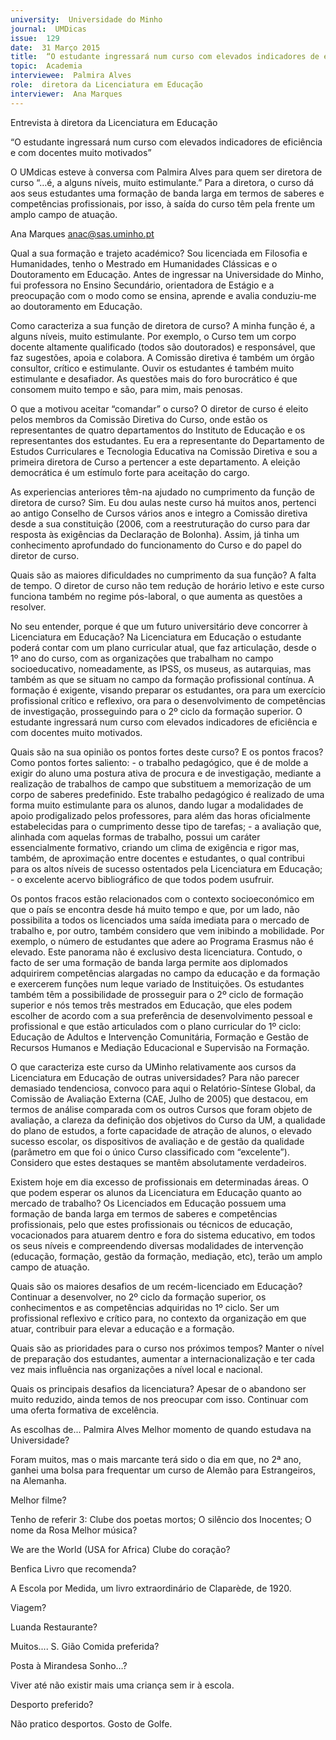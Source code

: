 ```yaml
---
university:  Universidade do Minho
journal:  UMDicas
issue:  129
date:  31 Março 2015
title:  “O estudante ingressará num curso com elevados indicadores de eficiência e com docentes muito motivados”
topic:  Academia
interviewee:  Palmira Alves
role:  diretora da Licenciatura em Educação
interviewer:  Ana Marques
---
```

 

 Entrevista à diretora da Licenciatura em Educação 

 “O estudante ingressará num curso com elevados indicadores de eficiência e com docentes muito motivados”

 O UMdicas esteve à conversa com Palmira Alves para quem ser diretora de curso “…é, a alguns níveis, muito estimulante.” Para a diretora, o curso dá aos seus estudantes uma formação de banda larga em termos de saberes e competências profissionais, por isso, à saída do curso têm pela frente um amplo campo de atuação.

 Ana Marques 
 anac@sas.uminho.pt 

 Qual a sua formação e trajeto académico?
 Sou licenciada em Filosofia e Humanidades, tenho o Mestrado em Humanidades Clássicas e o Doutoramento em Educação. Antes de ingressar na Universidade do Minho, fui professora no Ensino Secundário, orientadora de Estágio e a preocupação com o modo como se ensina, aprende e avalia conduziu-me ao doutoramento em Educação.

 Como caracteriza a sua função de diretora de curso?
 A minha função é, a alguns níveis, muito estimulante. Por exemplo, o Curso tem um corpo docente altamente qualificado (todos são doutorados) e responsável, que faz sugestões, apoia e colabora. A Comissão diretiva é também um órgão consultor, crítico e estimulante. Ouvir os estudantes é também muito estimulante e desafiador. As questões mais do foro burocrático é que consomem muito tempo e são, para mim, mais penosas.

 O que a motivou aceitar “comandar” o curso?
 O diretor de curso é eleito pelos membros da Comissão Diretiva do Curso, onde estão os representantes de quatro departamentos do Instituto de Educação e os representantes dos estudantes. Eu era a representante do Departamento de Estudos Curriculares e Tecnologia Educativa na Comissão Diretiva e sou a primeira diretora de Curso a pertencer a este departamento. A eleição democrática é um estímulo forte para aceitação do cargo.

 As experiencias anteriores têm-na ajudado no cumprimento da função de diretora de curso?
 Sim. Eu dou aulas neste curso há muitos anos, pertenci ao antigo Conselho de Cursos vários anos e integro a Comissão diretiva desde a sua constituição (2006, com a reestruturação do curso para dar resposta às exigências da Declaração de Bolonha). Assim, já tinha um conhecimento aprofundado do funcionamento do Curso e do papel do diretor de curso.

 Quais são as maiores dificuldades no cumprimento da sua função?
 A falta de tempo. O diretor de curso não tem redução de horário letivo e este curso funciona também no regime pós-laboral, o que aumenta as questões a resolver.

 No seu entender, porque é que um futuro universitário deve concorrer à Licenciatura em Educação?
 Na Licenciatura em Educação o estudante poderá contar com um plano curricular atual, que faz articulação, desde o 1º ano do curso, com as organizações que trabalham no campo socioeducativo, nomeadamente, as IPSS, os museus, as autarquias, mas também as que se situam no campo da formação profissional contínua.
 A formação é exigente, visando preparar os estudantes, ora para um exercício profissional crítico e reflexivo, ora para o desenvolvimento de competências de investigação, prosseguindo para o 2º ciclo da formação superior.
 O estudante ingressará num curso com elevados indicadores de eficiência e com docentes muito motivados.

 Quais são na sua opinião os pontos fortes deste curso? E os pontos fracos?
 Como pontos fortes saliento: - o trabalho pedagógico, que é de molde a exigir do aluno uma postura ativa de procura e de investigação, mediante a realização de trabalhos de campo que substituem a memorização de um corpo de saberes predefinido. Este trabalho pedagógico é realizado de uma forma muito estimulante para os alunos, dando lugar a modalidades de apoio prodigalizado pelos professores, para além das horas oficialmente estabelecidas para o cumprimento desse tipo de tarefas; - a avaliação que, alinhada com aquelas formas de trabalho, possui um caráter essencialmente formativo, criando um clima de exigência e rigor mas, também, de aproximação entre docentes e estudantes, o qual contribui para os altos níveis de sucesso ostentados pela Licenciatura em Educação; - o excelente acervo bibliográfico de que todos podem usufruir.

 Os pontos fracos estão relacionados com o contexto socioeconómico em que o país se encontra desde há muito tempo e que, por um lado, não possibilita a todos os licenciados uma saída imediata para o mercado de trabalho e, por outro, também considero que vem inibindo a mobilidade. Por exemplo, o número de estudantes que adere ao Programa Erasmus não é elevado. Este panorama não é exclusivo desta licenciatura. Contudo, o facto de ser uma formação de banda larga permite aos diplomados adquirirem competências alargadas no campo da educação e da formação e exercerem funções num leque variado de Instituições. Os estudantes também têm a possibilidade de prosseguir para o 2º ciclo de formação superior e nós temos três mestrados em Educação, que eles podem escolher de acordo com a sua preferência de desenvolvimento pessoal e profissional e que estão articulados com o plano curricular do 1º ciclo: Educação de Adultos e Intervenção Comunitária, Formação e Gestão de Recursos Humanos e Mediação Educacional e Supervisão na Formação.

 O que caracteriza este curso da UMinho relativamente aos cursos da Licenciatura em Educação de outras universidades?
 Para não parecer demasiado tendenciosa, convoco para aqui o Relatório-Síntese Global, da Comissão de Avaliação Externa (CAE, Julho de 2005) que destacou, em termos de análise comparada com os outros Cursos que foram objeto de avaliação, a clareza da definição dos objetivos do Curso da UM, a qualidade do plano de estudos, a forte capacidade de atração de alunos, o elevado sucesso escolar, os dispositivos de avaliação e de gestão da qualidade (parâmetro em que foi o único Curso classificado com “excelente”).
 Considero que estes destaques se mantêm absolutamente verdadeiros.

 Existem hoje em dia excesso de profissionais em determinadas áreas. O que podem esperar os alunos da Licenciatura em Educação quanto ao mercado de trabalho?
 Os Licenciados em Educação possuem uma formação de banda larga em termos de saberes e competências profissionais, pelo que estes profissionais ou técnicos de educação, vocacionados para atuarem dentro e fora do sistema educativo, em todos os seus níveis e compreendendo diversas modalidades de intervenção (educação, formação, gestão da formação, mediação, etc), terão um amplo campo de atuação.

 Quais são os maiores desafios de um recém-licenciado em Educação?
 Continuar a desenvolver, no 2º ciclo da formação superior, os conhecimentos e as competências adquiridas no 1º ciclo. Ser um profissional reflexivo e crítico para, no contexto da organização em que atuar, contribuir para elevar a educação e a formação.

 Quais são as prioridades para o curso nos próximos tempos?
 Manter o nível de preparação dos estudantes, aumentar a internacionalização e ter cada vez mais influência nas organizações a nível local e nacional.

 Quais os principais desafios da licenciatura?
 Apesar de o abandono ser muito reduzido, ainda temos de nos preocupar com isso.
 Continuar com uma oferta formativa de excelência.

 

 As escolhas de...
 Palmira Alves Melhor momento de quando estudava na Universidade?

 Foram muitos, mas o mais marcante terá sido o dia em que, no 2ª ano, ganhei uma bolsa para frequentar um curso de Alemão para Estrangeiros, na Alemanha.

 Melhor filme?

 Tenho de referir 3: Clube dos poetas mortos; O silêncio dos Inocentes; O nome da Rosa Melhor música?

 We are the World (USA for Africa) Clube do coração?

 Benfica Livro que recomenda?

 A Escola por Medida, um livro extraordinário de Claparède, de 1920.

 Viagem?

 Luanda Restaurante?

 Muitos.... S. Gião Comida preferida?

 Posta à Mirandesa Sonho…?

 Viver até não existir mais uma criança sem ir à escola.

 Desporto preferido?

 Não pratico desportos. Gosto de Golfe.

 

